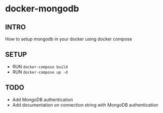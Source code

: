 # docker-mongodb

## INTRO
How to setup mongodb in your docker using docker compose


## SETUP

- RUN `docker-compose build`
- RUN `docker-compose up -d`

## TODO

- Add MongoDB authentication
- Add documentation on connection string with MongoDB authentication
